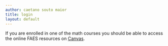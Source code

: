 ```yaml
---
author: caetano souto maior
title: login
layout: default
---
```


If you are enrolled in one of the math courses you should be able to access the online FAES resources on [Canvas](https://canvas.instructure.com/login/canvas).
